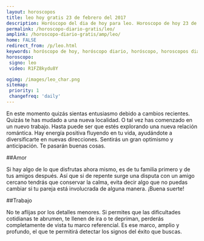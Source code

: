 ```yaml
---
layout: horoscopos
title: leo hoy gratis 23 de febrero del 2017 
description: Horóscopo del dia de hoy para leo. Horoscopo de hoy 23 de febrero del 2017. Las predicciones de amor, trabajo, vida personal gratis.
permalink: /horoscopo-diario-gratis/leo/
amplink: /horoscopo-diario-gratis/amp/leo/
home: FALSE
redirect_from: /p/leo.html
keywords: horóscopo de hoy, horóscopo diario, horóscopo, horoscopos diarios gratis del dia de hoy, horóscopo diario gratis,horóscopo 2017, horóscopo esperanza gracia, horoscopo leo hoy, horoscop, horóscopos gratis, horoscopo leo, horoscopo leo 2017, Tarot, Astrologia, Zodíaco, leo, horoscopo gratis
horoscopo:
 signo: leo
 video: R1FZ8kydu8Y

ogimg: /images/leo_char.png
sitemap:
 priority: 1
 changefreq: 'daily'
---
```



En este momento quizás sientas entusiasmo debido a cambios recientes. Quizás te has mudado a una nueva localidad. O tal vez has comenzado en un nuevo trabajo. Hasta puede ser que estés explorando una nueva relación romántica. Hay energía positiva fluyendo en tu vida, ayudándote a diversificarte en nuevas direcciones. Sentirás un gran optimismo y anticipación. Te pasarán buenas cosas.

##Amor

Si hay algo de lo que disfrutas ahora mismo, es de tu familia primero y de tus amigos después. Así que si de repente surge una disputa con un amigo cercano tendrás que conservar la calma, evita decir algo que no puedas cambiar si tu pareja está involucrada de alguna manera. ¡Buena suerte!

##Trabajo

No te aflijas por los detalles menores. Si permites que las dificultades cotidianas te abrumen, te llenen de ira o te depriman, perderás completamente de vista tu marco referencial. Es ese marco, amplio y profundo, el que te permitirá detectar los signos del éxito que buscas.